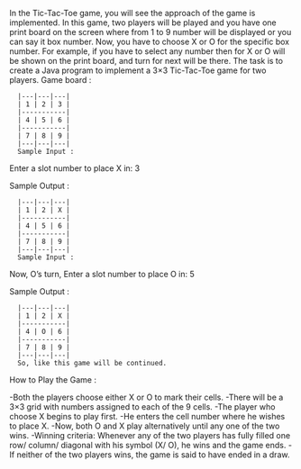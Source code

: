 In the Tic-Tac-Toe game, you will see the approach of the game is implemented. In this game, two players will be played and you have one print board on the screen where from 1 to 9 number will be displayed or you can say it box number. Now, you have to choose X or O for the specific box number. For example, if you have to select any number then for X or O will be shown on the print board, and turn for next will be there. The task is to create a Java program to implement a 3×3 Tic-Tac-Toe game for two players.
Game board :

      |---|---|---|        
      | 1 | 2 | 3 |
      |-----------|
      | 4 | 5 | 6 |
      |-----------|
      | 7 | 8 | 9 |
      |---|---|---| 
      Sample Input :

Enter a slot number to place X in: 3 

Sample Output :

      |---|---|---|        
      | 1 | 2 | X |
      |-----------|
      | 4 | 5 | 6 |
      |-----------|
      | 7 | 8 | 9 |
      |---|---|---|  
      Sample Input :

Now, O’s turn, Enter a slot number to place O in: 5

Sample Output :

      |---|---|---|        
      | 1 | 2 | X |
      |-----------|
      | 4 | O | 6 |
      |-----------|
      | 7 | 8 | 9 |
      |---|---|---|  
      So, like this game will be continued.

How to Play the Game :

-Both the players choose either X or O to mark their cells.
-There will be a 3×3 grid with numbers assigned to each of the 9 cells.
-The player who choose X begins to play first.
-He enters the cell number where he wishes to place X.
-Now, both O and X play alternatively until any one of the two wins.
-Winning criteria: Whenever any of the two players has fully filled one row/ column/ diagonal with his symbol (X/ O), he wins and the game ends.
-If neither of the two players wins, the game is said to have ended in a draw.
